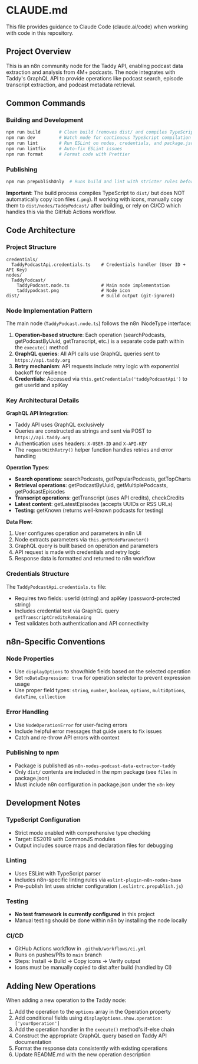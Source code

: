 # CLAUDE.md

This file provides guidance to Claude Code (claude.ai/code) when working with code in this repository.

## Project Overview

This is an n8n community node for the Taddy API, enabling podcast data extraction and analysis from 4M+ podcasts. The node integrates with Taddy's GraphQL API to provide operations like podcast search, episode transcript extraction, and podcast metadata retrieval.

## Common Commands

### Building and Development
```bash
npm run build       # Clean build (removes dist/ and compiles TypeScript)
npm run dev         # Watch mode for continuous TypeScript compilation
npm run lint        # Run ESLint on nodes, credentials, and package.json
npm run lintfix     # Auto-fix ESLint issues
npm run format      # Format code with Prettier
```

### Publishing
```bash
npm run prepublishOnly  # Runs build and lint with stricter rules before publishing
```

**Important**: The build process compiles TypeScript to `dist/` but does NOT automatically copy icon files (`.png`). If working with icons, manually copy them to `dist/nodes/TaddyPodcast/` after building, or rely on CI/CD which handles this via the GitHub Actions workflow.

## Code Architecture

### Project Structure
```
credentials/
  TaddyPodcastApi.credentials.ts    # Credentials handler (User ID + API Key)
nodes/
  TaddyPodcast/
    TaddyPodcast.node.ts            # Main node implementation
    taddypodcast.png                # Node icon
dist/                               # Build output (git-ignored)
```

### Node Implementation Pattern

The main node (`TaddyPodcast.node.ts`) follows the n8n INodeType interface:

1. **Operation-based structure**: Each operation (searchPodcasts, getPodcastByUuid, getTranscript, etc.) is a separate code path within the `execute()` method
2. **GraphQL queries**: All API calls use GraphQL queries sent to `https://api.taddy.org`
3. **Retry mechanism**: API requests include retry logic with exponential backoff for resilience
4. **Credentials**: Accessed via `this.getCredentials('taddyPodcastApi')` to get userId and apiKey

### Key Architectural Details

**GraphQL API Integration**:
- Taddy API uses GraphQL exclusively
- Queries are constructed as strings and sent via POST to `https://api.taddy.org`
- Authentication uses headers: `X-USER-ID` and `X-API-KEY`
- The `requestWithRetry()` helper function handles retries and error handling

**Operation Types**:
- **Search operations**: searchPodcasts, getPopularPodcasts, getTopCharts
- **Retrieval operations**: getPodcastByUuid, getMultiplePodcasts, getPodcastEpisodes
- **Transcript operations**: getTranscript (uses API credits), checkCredits
- **Latest content**: getLatestEpisodes (accepts UUIDs or RSS URLs)
- **Testing**: getKnown (returns well-known podcasts for testing)

**Data Flow**:
1. User configures operation and parameters in n8n UI
2. Node extracts parameters via `this.getNodeParameter()`
3. GraphQL query is built based on operation and parameters
4. API request is made with credentials and retry logic
5. Response data is formatted and returned to n8n workflow

### Credentials Structure

The `TaddyPodcastApi.credentials.ts` file:
- Requires two fields: userId (string) and apiKey (password-protected string)
- Includes credential test via GraphQL query `getTranscriptCreditsRemaining`
- Test validates both authentication and API connectivity

## n8n-Specific Conventions

### Node Properties
- Use `displayOptions` to show/hide fields based on the selected operation
- Set `noDataExpression: true` for operation selector to prevent expression usage
- Use proper field types: `string`, `number`, `boolean`, `options`, `multiOptions`, `dateTime`, `collection`

### Error Handling
- Use `NodeOperationError` for user-facing errors
- Include helpful error messages that guide users to fix issues
- Catch and re-throw API errors with context

### Publishing to npm
- Package is published as `n8n-nodes-podcast-data-extractor-taddy`
- Only `dist/` contents are included in the npm package (see `files` in package.json)
- Must include n8n configuration in package.json under the `n8n` key

## Development Notes

### TypeScript Configuration
- Strict mode enabled with comprehensive type checking
- Target: ES2019 with CommonJS modules
- Output includes source maps and declaration files for debugging

### Linting
- Uses ESLint with TypeScript parser
- Includes n8n-specific linting rules via `eslint-plugin-n8n-nodes-base`
- Pre-publish lint uses stricter configuration (`.eslintrc.prepublish.js`)

### Testing
- **No test framework is currently configured** in this project
- Manual testing should be done within n8n by installing the node locally

### CI/CD
- GitHub Actions workflow in `.github/workflows/ci.yml`
- Runs on pushes/PRs to `main` branch
- Steps: Install → Build → Copy icons → Verify output
- Icons must be manually copied to dist after build (handled by CI)

## Adding New Operations

When adding a new operation to the Taddy node:

1. Add the operation to the `options` array in the Operation property
2. Add conditional fields using `displayOptions.show.operation: ['yourOperation']`
3. Add the operation handler in the `execute()` method's if-else chain
4. Construct the appropriate GraphQL query based on Taddy API documentation
5. Format the response data consistently with existing operations
6. Update README.md with the new operation description
